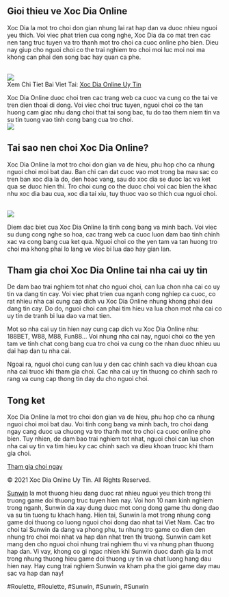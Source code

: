 <div class="image">

</div><h2>Gioi thieu ve Xoc Dia Online</h2><p>Xoc Dia la mot tro choi don gian nhung lai rat hap dan va duoc nhieu nguoi yeu thich. Voi viec phat trien cua cong nghe, Xoc Dia da co mat tren cac nen tang truc tuyen va tro thanh mot tro choi ca cuoc online pho bien. Dieu nay giup cho nguoi choi co the trai nghiem tro choi moi luc moi noi ma khong can phai den song bac hay quan ca phe.</p><br><img src="https://isunwin.dev/wp-content/uploads/2025/02/nhung-rui-do-can-luu-y-khi-choi-xoc-dia-online.webp"></br>
Xem Chi Tiet Bai Viet Tai: <a href="https://isunwin.dev/xoc-dia-online-uy-tin/">Xoc Dia Online Uy Tin</a><p>Xoc Dia Online duoc choi tren cac trang web ca cuoc va cung co the tai ve tren dien thoai di dong. Voi viec choi truc tuyen, nguoi choi co the tan huong cam giac nhu dang choi that tai song bac, tu do tao them niem tin va su tin tuong vao tinh cong bang cua tro choi.<br><img src="https://isunwin.dev/wp-content/uploads/2025/02/gioi-thieu-va-loi-ich-cua-xoc-dia-online-uy-tin-tai-sunwin.webp"></br><h2>Tai sao nen choi Xoc Dia Online?</h2><p>Xoc Dia Online la mot tro choi don gian va de hieu, phu hop cho ca nhung nguoi choi moi bat dau. Ban chi can dat cuoc vao mot trong ba mau sac co tren ban xoc dia la do, den hoac vang, sau do xoc dia se duoc lac va ket qua se duoc hien thi. Tro choi cung co the duoc choi voi cac bien the khac nhu xoc dia bau cua, xoc dia tai xiu, tuy thuoc vao so thich cua nguoi choi.</p><br><img src="https://isunwin.dev/wp-content/uploads/2025/02/nhung-meo-choi-xoc-dia-online-uy-tin-giup-tang-co-hoi-thang-lon.webp"></br><p>Diem dac biet cua Xoc Dia Online la tinh cong bang va minh bach. Voi viec su dung cong nghe so hoa, cac trang web ca cuoc luon dam bao tinh chinh xac va cong bang cua ket qua. Nguoi choi co the yen tam va tan huong tro choi ma khong phai lo lang ve viec bi lua dao hay gian lan.<h2>Tham gia choi Xoc Dia Online tai nha cai uy tin</h2><p>De dam bao trai nghiem tot nhat cho nguoi choi, can lua chon nha cai co uy tin va dang tin cay. Voi viec phat trien cua nganh cong nghiep ca cuoc, co rat nhieu nha cai cung cap dich vu Xoc Dia Online nhung khong phai deu dang tin cay. Do do, nguoi choi can phai tim hieu va lua chon mot nha cai co uy tin de tranh bi lua dao va mat tien.</p><p>Mot so nha cai uy tin hien nay cung cap dich vu Xoc Dia Online nhu: 188BET, W88, M88, Fun88... Voi nhung nha cai nay, nguoi choi co the yen tam ve tinh chat cong bang cua tro choi va cung co the nhan duoc nhieu uu dai hap dan tu nha cai.<div class="image">

</div><p>Ngoai ra, nguoi choi cung can luu y den cac chinh sach va dieu khoan cua nha cai truoc khi tham gia choi. Cac nha cai uy tin thuong co chinh sach ro rang va cung cap thong tin day du cho nguoi choi.</p><h2>Tong ket</h2><p>Xoc Dia Online la mot tro choi don gian va de hieu, phu hop cho ca nhung nguoi choi moi bat dau. Voi tinh cong bang va minh bach, tro choi dang ngay cang duoc ua chuong va tro thanh mot tro choi ca cuoc online pho bien. Tuy nhien, de dam bao trai nghiem tot nhat, nguoi choi can lua chon nha cai uy tin va tim hieu ky cac chinh sach va dieu khoan truoc khi tham gia choi.</p><div class="footer">
<a class="button" href="#">Tham gia choi ngay</a>
<p>© 2021 Xoc Dia Online Uy Tin. All Rights Reserved.</p>
</div><p><a href="https://isunwin.dev/">Sunwin</a> la mot thuong hieu dang duoc rat nhieu nguoi yeu thich trong thi truong game doi thuong truc tuyen hien nay. Voi hon 10 nam kinh nghiem trong nganh, Sunwin da xay dung duoc mot cong dong game thu dong dao va su tin tuong tu khach hang. Hien tai, Sunwin la mot trong nhung cong game doi thuong co luong nguoi choi dong dao nhat tai Viet Nam. Cac tro choi tai Sunwin da dang va phong phu, tu nhung tro game co dien den nhung tro choi moi nhat va hap dan nhat tren thi truong. Sunwin cam ket mang den cho nguoi choi nhung trai nghiem thu vi va nhung phan thuong hap dan. Vi vay, khong co gi ngac nhien khi Sunwin duoc danh gia la mot trong nhung thuong hieu game doi thuong uy tin va chat luong hang dau hien nay. Hay cung trai nghiem Sunwin va kham pha the gioi game day mau sac va hap dan nay!</p>
#Roulette, #Roulette, #Sunwin, #Sunwin, #Sunwin
